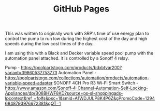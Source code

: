 <header>

<!--
  <<< Author notes: Course header >>>
  Include a 1280×640 image, course title in sentence case, and a concise description in emphasis.
  In your repository settings: enable template repository, add your 1280×640 social image, auto delete head branches.
  Add your open source license, GitHub uses MIT license.
-->

# GitHub Pages

</header>
This was written to originally work with SRP's time of use energy plan to control the pump to run low during the highest cost of the day and high speeds during the low cost times of the day. 

I am using this with a Black and Decker variable speed pool pump with the automation panel attached. It is controlled by a Sonoff 4 relay.

Pump - https://poolpartstogo.com/products/bdxbtvar200?variant=39860537753773
Automation Panel - https://poolpartstogo.com/collections/automation/products/automation-variable-speed-adapter
SONOFF 4CH Pro R3 Wi-Fi Smart Switch - https://www.amazon.com/Sonoff-4-Channel-Automation-Self-Locking-Appliances/dp/B08BHWF8KD?source=ps-sl-shoppingads-lpcontext&ref_=fplfs&psc=1&smid=A1WDJULP8K4P6Z&gPromoCode=12946848793976672381&gQT=1


<footer>



</footer>
